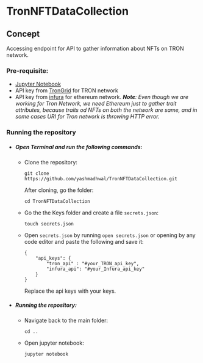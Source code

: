 # TronNFTDataCollection

## **Concept**
Accessing endpoint for API to gather information about NFTs on TRON network.

### Pre-requisite:
- [Jupyter Notebook](https://jupyter.org/install)
- API key from [TronGrid](https://www.trongrid.io/) for TRON network
- API key from [infura](https://infura.io/dashboard) for ethereum network. 
 *__Note__: Even though we are working for Tron Network, we need Ethereum just to gather trait attributes, because traits od NFTs on both the network are same, and in some cases URI for Tron network is throwing HTTP error.*

### Running the repository
- ##### Open Terminal and run the following commands:
    - Clone the repository: 
        ```
        git clone https://github.com/yashmadhwal/TronNFTDataCollection.git
        ```

        After cloning, go the folder:
        ```
        cd TronNFTDataCollection
        ```
    
    - Go the the Keys folder and create a file `secrets.json`:
        ```
        touch secrets.json
        ```
    - Open `secrets.json` by running `open secrets.json` or opening by any code editor and paste the following and save it:
        ```
        {
            "api_keys": {
                "tron_api" : "#your_TRON_api_key",
                "infura_api": "#your_Infura_api_key"
            }
        }
        ```
        Replace the api keys with your keys.
- ##### Running the repository:
    - Navigate back to the main folder:
        ```
        cd ..
        ```
    - Open jupyter notebook:
        ```
        jupyter notebook
        ```
    


